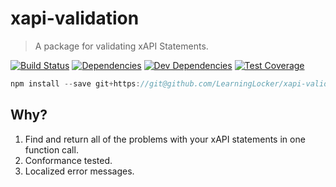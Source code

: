 # xapi-validation
> A package for validating xAPI Statements.

[![Build Status](https://travis-ci.org/LearningLocker/xapi-validation.svg?branch=master)](https://travis-ci.org/LearningLocker/xapi-validation)
[![Dependencies](https://david-dm.org/LearningLocker/xapi-validation.svg)](https://david-dm.org/LearningLocker/xapi-validation)
[![Dev Dependencies](https://david-dm.org/LearningLocker/xapi-validation/dev-status.svg)](https://david-dm.org/LearningLocker/xapi-validation?type=dev)
[![Test Coverage](https://codecov.io/gh/LearningLocker/xapi-validation/branch/master/graph/badge.svg)](https://codecov.io/gh/LearningLocker/xapi-validation)

```js
npm install --save git+https://git@github.com/LearningLocker/xapi-validation.git
```

## Why?
1. Find and return all of the problems with your xAPI statements in one function call.
2. Conformance tested.
3. Localized error messages.
